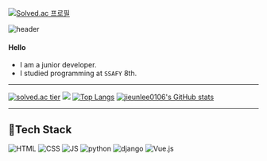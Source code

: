 [![Solved.ac
프로필](http://mazassumnida.wtf/api/v2/generate_badge?boj={jjong06})](https://solved.ac/{jjong06})

![header](https://capsule-render.vercel.app/api?type=rounded&color=gradient&height=100&section=header&text=❤JiEun❤&fontSize=70&animation=scaleIn)

#### Hello

- I am a junior developer.
- I studied programming at `SSAFY` 8th.




***
[![solved.ac tier](http://mazassumnida.wtf/api/generate_badge?boj=jjong06)](https://solved.ac/jjong06)
 <img src="http://mazandi.herokuapp.com/api?handle=jjong06&theme=warm"/>
[![Top Langs](https://github-readme-stats.vercel.app/api/top-langs/?username=jieunlee0106&layout=compact)](https://github.com/jieunlee0106/github-readme-stats)
[![jieunlee0106's GitHub stats](https://github-readme-stats.vercel.app/api?username=jieunlee0106)](https://github.com/jieunlee0106/github-readme-stats) 
      
***
## 🍊Tech Stack
 ![HTML](https://img.shields.io/badge/HTML-E34F26?style=flat-square&logo=HTML5&logoColor=white) 
 ![CSS](https://img.shields.io/badge/CSS-1572B6?style=flat-square&logo=CSS3&logoColor=white) 
 ![JS](https://img.shields.io/badge/JavaScript-F7DF1E?style=flat-square&logo=JavaScript&logoColor=white)
 ![python](https://img.shields.io/badge/Python-3776AB?style=flat-square&logo=python&logoColor=white)
 ![django](https://img.shields.io/badge/django-092E20?style=flat-square&logo=django&logoColor=white)
 ![Vue.js](https://img.shields.io/badge/Vue.js-4FC08D?style=flat-square&logo=Vue.js&logoColor=white)
